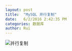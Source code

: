 ```yaml
---
layout: post
title:  "MySQL 并行复制"
date:   6/2/2016 2:42:35 PM 
categories: 数据库
author: Rui
---
```


![并行复制]({{site.url}}/image/parallelReplication.jpg)

